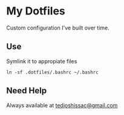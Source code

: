 # My Dotfiles

Custom configuration I've built over time. 

## Use 

Symlink it to appropiate files
 
    ln -sf .dotfiles/.bashrc ~/.bashrc 

## Need Help 

Always available at tedjoshissac@gmail.com
